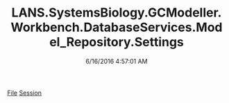 ﻿---
title: LANS.SystemsBiology.GCModeller.Workbench.DatabaseServices.Model_Repository.Settings
date: 6/16/2016 4:57:01 AM
---

[File](T-LANS.SystemsBiology.GCModeller.Workbench.DatabaseServices.Model_Repository.Settings.File.html)
[Session](T-LANS.SystemsBiology.GCModeller.Workbench.DatabaseServices.Model_Repository.Settings.Session.html)
